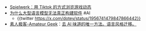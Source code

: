 - [Spielwerk：用 Tiktok 的方式浏览游戏动态](https://x.com/eikedrescher/status/1955603605425439176)
- [为什么大型语言模型无法真正构建软件](https://zed.dev/blog/why-llms-cant-build-software) #AI
	- {{twitter https://x.com/dotey/status/1956741479847866442}}
- [素人极客-Amateur Geek](https://x.com/changli71829684)：[去 AI 味道的唯一方法。语言风格迁移。](https://x.com/changli71829684/status/1955596393554620643)